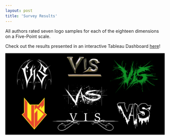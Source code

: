 ```yaml
---
layout: post
title: 'Survey Results'
---
```

All authors rated seven logo samples for each of the eighteen dimensions on a Five-Point scale. 

Check out the results presented in an interactive Tableau Dashboard <a href="https://public.tableau.com/views/IllegibleSemantics/Dashboard1?:language=en-US&:display_count=n&:origin=viz_share_link" target="_blank">here</a>!

![Seven](..\assets\img\projects\proj-6\seven.jpg)